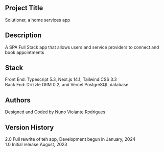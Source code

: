 
## Project Title

Solutioner, a home services app

## Description

A SPA Full Stack app that allows users and service providers to connect and book appointments

## Stack

Front End: Typescript 5.3, Next.js 14.1, Tailwind CSS 3.3  
Back End: Drizzle ORM 0.2, and Vercel PostgreSQL database

## Authors

Designed and Coded by Nuno Violante Rodrigues

## Version History

2.0 Full rewrite of teh app, Development begun in January, 2024  
1.0 Initial release August, 2023


